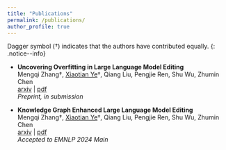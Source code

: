 ```yaml
---
title: "Publications"
permalink: /publications/
author_profile: true
---
```


Dagger symbol (†) indicates that the authors have contributed equally. 
{: .notice--info}

- **Uncovering Overfitting in Large Language Model Editing**  
	Mengqi Zhang†, <u>Xiaotian Ye</u>†, Qiang Liu, Pengjie Ren, Shu Wu, Zhumin Chen  
	[arxiv](https://arxiv.org/abs/2410.07819) | [pdf](/files/papers/EVOKE.pdf)  
	*Preprint, in submission*

- **Knowledge Graph Enhanced Large Language Model Editing**  
	Mengqi Zhang†, <u>Xiaotian Ye</u>†, Qiang Liu, Pengjie Ren, Shu Wu, Zhumin Chen  
	[arxiv](https://arxiv.org/abs/2402.13593) | [pdf](/files/papers/GLAME.pdf)  
	*Accepted to EMNLP 2024 Main*  
	
	
